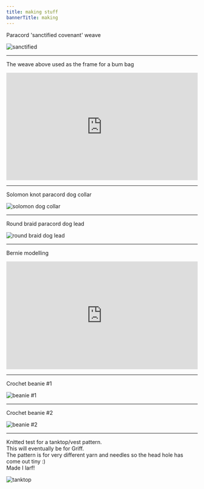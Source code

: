 ```yaml
---
title: making stuff
bannerTitle: making
---
```


Paracord 'sanctified covenant' weave

![sanctified](/images/stuff/sanctified.jpg "sanctified covenant weave")

<hr />

The weave above used as the frame for a bum bag
<div style="position: relative; padding-bottom: 56.25%; height: 0; overflow: hidden;">
    <iframe src="https://www.youtube.com/embed/3NQhnKb3z4I" style="position: absolute; top: 0; left: 0; width: 100%; height: 100%; border:0;" allowfullscreen title="YouTube Video"></iframe>
</div>

<hr />

Solomon knot paracord dog collar

![solomon dog collar](/images/stuff/dog-collar-solomon.jpg "Benie's collar")

<hr />


Round braid paracord dog lead

![round braid dog lead](/images/stuff/dog-lead-round-braid.jpg "Benie's lead")

<hr />

Bernie modelling
<div style="position: relative; padding-bottom: 56.25%; height: 0; overflow: hidden;">
    <iframe src="https://www.youtube.com/embed/sSvTDZg_I-U" style="position: absolute; top: 0; left: 0; width: 100%; height: 100%; border:0;" allowfullscreen title="YouTube Video"></iframe>
</div>

<hr />

Crochet beanie #1

![beanie #1](/images/stuff/beanie-1.jpg)

<hr />

Crochet beanie #2

![beanie #2](/images/stuff/beanie-2.jpg)

<hr />

Knitted test for a tanktop/vest pattern.  
This will eventually be for Griff.  
The pattern is for very different yarn and needles so the head hole has come out tiny :)  
Made I larf!

![tanktop](/images/stuff/griff-tanktop-v1.jpg)
